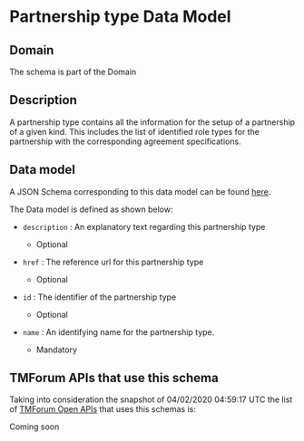 # Partnership type Data Model

## Domain

The  schema is part of the  Domain

## Description

A partnership type contains all the information for the setup of a partnership of a given kind. This includes the list of identified role types for the partnership with the corresponding agreement specifications.

## Data model

A JSON Schema corresponding to this data model can be found
[here](https://github.com/tmforum-rand/schemas/blob/candidates/EngagedParty/PartnershipType.schema.json).

The Data model is defined as shown below:

- `description` : An explanatory text regarding this partnership type

  - Optional


- `href` : The reference url for this partnership type

  - Optional


- `id` : The identifier of the partnership type

  - Optional


- `name` : An identifying name for the partnership type.

  - Mandatory






## TMForum APIs that use this schema

Taking into consideration the snapshot of 04/02/2020 04:59:17 UTC the list of [TMForum Open APIs](https://www.tmforum.org/open-apis/) that uses this schemas is:

Coming soon